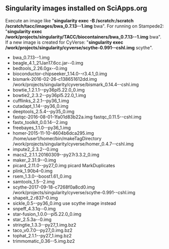 Singularity images installed on SciApps.org
-------
Execute an image like "**singularity exec -B /scratch:/scratch /scratch/tacc/images/bwa_0.7.13--1.img** bwa". For running on Stampede2: "**singularity exec /work/projects/singularity/TACC/biocontainers/bwa_0.7.13--1.img** bwa". If a new image is created for CyVerse: "**singularity exec /work/projects/singularity/cyverse/scythe-0.991--cshl.img** scythe".

* bwa_0.7.13--1.img
* beagle_4.1_21Jan17.6cc.jar--0.img                          
* bedtools_2.26.0gx--0.img
* bioconductor-chipseeker_1.14.0--r3.4.1_0.img
* bismark-2016-02-26-c138651612dd.img /work/projects/singularity/cyverse/bismark_0.14.4--cshl.img
* bowtie_1.2.1.1--py36pl5.22.0_0.img
* bowtie2_2.3.2--py36pl5.22.0_1.img                          
* cufflinks_2.2.1--py36_1.img                          
* cutadapt_1.14--py36_0.img       
* deeptools_2.5.4--py35_0.img
* fastqc-2016-08-01-1fa01d83b22a.img fastqc_0.11.5--cshl.img
* fastx_toolkit_0.0.14--2.img
* freebayes_1.1.0--py36_1.img                                
* homer-2015-11-10-4604b6dca295.img /home/user1/homer/bin/makeTagDirectory /work/projects/singularity/cyverse/homer_0.4.7--cshl.img                           
* impute2_2.3.2--0.img                                  
* macs2_2.1.1.20160309--py27r3.3.2_0.img                    
* maker_2.31.9--0.img            
* picard_2.11.0--py27_0.img picard MarkDuplicates
* plink_1.90b4–0.img
* rsem_1.3.0--boost1.61_0.img
* samtools_1.5--2.img
* scythe-2017-09-18-c7268f0a8cd0.img /work/projects/singularity/cyverse/scythe-0.991--cshl.img
* shapeit_2.r837–0.img
* sickle_0.5--py36_0.img use scythe image instead
* snpeff_4.3.1q--0.img                                       
* star-fusion_1.0.0--pl5.22.0_0.img                         
* star_2.5.3a--0.img                        
* stringtie_1.3.3--py27_1.img.bz2                               
* taco_v0.7.0--py27_0.img.bz2                                    
* tophat_2.1.1--py27_1.img.bz2                                  
* trimmomatic_0.36--5.img.bz2
